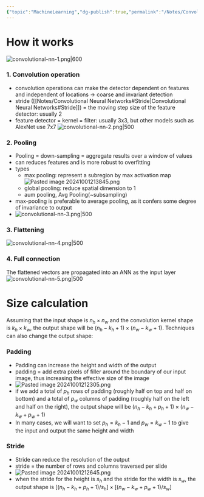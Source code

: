 ```yaml
---
{"topic":"MachineLearning","dg-publish":true,"permalink":"/Notes/Convolutional Neural Networks/","dgPassFrontmatter":true,"noteIcon":""}
---
```



# How it works
![convolutional-nn-1.png|600](/img/user/_assets/images/convolutional-nn-1.png)
### 1. Convolution operation
- convolution operations can make the detector dependent on features and independent of locations -> coarse and invariant detection
- stride ([[Notes/Convolutional Neural Networks#Stride\|Convolutional Neural Networks#Stride]]) = the moving step size of the feature detector: usually 2
- feature detector = kernel = filter: usually 3x3, but other models such as AlexNet use 7x7
![convolutional-nn-2.png|500](/img/user/_assets/images/convolutional-nn-2.png)

### 2. Pooling
- Pooling = down-sampling = aggregate results over a window of values
- can reduces features and is more robust to overfitting
- types
	- max pooling: represent a subregion by max activation map
		 ![Pasted image 20241001213845.png](/img/user/_assets/images/Pasted%20image%2020241001213845.png)
	- global pooling: reduce spatial dimension to 1
	- aum pooling, Avg Pooling(~subsampling)
- max-pooling is preferable to average pooling, as it confers some degree of invariance to output
- ![convolutional-nn-3.png|500](/img/user/_assets/images/convolutional-nn-3.png)

### 3. Flattening
![convolutional-nn-4.png|500](/img/user/_assets/images/convolutional-nn-4.png)
### 4. Full connection 
The flattened vectors are propagated into an ANN as the input layer
![convolutional-nn-5.png|500](/img/user/_assets/images/convolutional-nn-5.png)


# Size calculation
Assuming that the input shape is $n_h×n_w$ and the convolution kernel shape is $k_h×k_w$, the output shape will be $(n_h−k_h+1)×(n_w−k_w+1)$.
Techniques can also change the output shape:
### Padding
- Padding can increase the height and width of the output 
- padding = add extra pixels of filler around the boundary of our input image, thus increasing the effective size of the image
- ![Pasted image 20241001212305.png](/img/user/_assets/images/Pasted%20image%2020241001212305.png)
- if we add a total of $p_h$ rows of padding (roughly half on top and half on bottom) and a total of $p_w$ columns of padding (roughly half on the left and half on the right), the output shape will be $(n_h−k_h+p_h+1)×(n_w−k_w+p_w+1)$
- In many cases, we will want to set $p_h=k_h-1$ and $p_w=k_w-1$ to give the input and output the same height and width
### Stride
- Stride can reduce the resolution of the output
- stride = the number of rows and columns traversed per slide
- ![Pasted image 20241001212645.png](/img/user/_assets/images/Pasted%20image%2020241001212645.png)
- when the stride for the height is $s_h$ and the stride for the width is $s_w$, the output shape is $[(n_h−k_h+p_h+1)/s_h]×[(n_w−k_w+p_w+1)/s_w]$